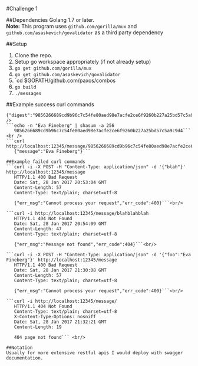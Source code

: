 #Challenge 1

##Dependencies
Golang 1.7 or later.<br />
**Note:** This program uses `github.com/gorilla/mux`  and `github.com/asaskevich/govalidator` as a third party dependency

##Setup
1. Clone the repo.
2. Setup go workspace appropriately (if not already setup)
3. `go get github.com/gorilla/mux`
4. `go get github.com/asaskevich/govalidator`
5. `cd $GOPATH/github.com/paxos/combos
6. `go build`
7. `./messages`

##Example success curl commands
```curl -X POST -H "Content-Type: application/json" -d '{"message":"Eva Fineberg"}' http://localhost:12345/message
{"digest":"9856266689cd9b96c7c54fe80aed98e7acfe2ce6f9260b227a25bd57c5a9c9d4"}```<br />
```echo -n "Eva Fineberg" | shasum -a 256
   9856266689cd9b96c7c54fe80aed98e7acfe2ce6f9260b227a25bd57c5a9c9d4``` <br />
```curl http://localhost:12345/message/9856266689cd9b96c7c54fe80aed98e7acfe2ce6f9260b227a25bd57c5a9c9d4
   {"message":"Eva Fineberg"}```

##Example failed curl commands
```curl -i -X POST -H "Content-Type: application/json" -d '{"blah"}' http://localhost:12345/message
   HTTP/1.1 400 Bad Request
   Date: Sat, 28 Jan 2017 20:53:04 GMT
   Content-Length: 57
   Content-Type: text/plain; charset=utf-8

   {"err_msg":"Cannot process your request","err_code":400}```<br/>

```curl -i http://localhost:12345/message/blahblahblah
   HTTP/1.1 404 Not Found
   Date: Sat, 28 Jan 2017 20:54:09 GMT
   Content-Length: 47
   Content-Type: text/plain; charset=utf-8

   {"err_msg":"Message not found","err_code":404}```<br/>

```curl -i -X POST -H "Content-Type: application/json" -d '{"foo":"Eva Fineberg"}' http://localhost:12345/message
   HTTP/1.1 400 Bad Request
   Date: Sat, 28 Jan 2017 21:30:08 GMT
   Content-Length: 57
   Content-Type: text/plain; charset=utf-8

   {"err_msg":"Cannot process your request","err_code":400}```<br/>

```curl -i http://localhost:12345/message/
   HTTP/1.1 404 Not Found
   Content-Type: text/plain; charset=utf-8
   X-Content-Type-Options: nosniff
   Date: Sat, 28 Jan 2017 21:32:21 GMT
   Content-Length: 19

   404 page not found``` <br/>

##Notation
Usually for more extensive restful apis I would deploy with swagger documentation.